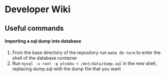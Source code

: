 # Developer Wiki

## Useful commands

#### Importing a sql dump into database

1. From the base directory of the repository run `make db-term` to enter the shell of the database container
2. Run `mysql -u root -p plnd4u < /mnt/data/dump.sql` in the new shell, replacing dump.sql with the dump file that you want
